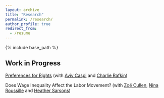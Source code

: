 ```yaml
---
layout: archive
title: "Research"
permalink: /research/
author_profile: true
redirect_from:
  - /resume
---
```


{% include base_path %}

## Work in Progress
[Preferences for Rights](https://papers.ssrn.com/sol3/papers.cfm?abstract_id=4678855) (with [Aviv Caspi](https://sites.google.com/view/avivcaspi/home) and [Charlie Rafkin](https://www.charlierafkin.com/))

Does Wage Inequality Affect the Labor Movement? (with [Zoë Cullen](https://zcullen.github.io/), [Nina Roussille](https://ninaroussille.github.io/) and [Heather Sarsons](https://sites.google.com/view/sarsons/home))